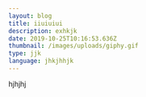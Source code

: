 ```yaml
---
layout: blog
title: iiuiuiui
description: exhkjk
date: 2019-10-25T10:16:53.636Z
thumbnail: /images/uploads/giphy.gif
type: jjk
language: jhkjhhjk
---
```

hjhjhj
